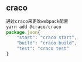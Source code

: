 ## craco
```javascript
通过craco来更改webpack配置
yarn add @craco/craco
package.json{
    "start": "craco start",
    "build": "craco build",
    "test": "craco test"
}
```